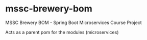 # mssc-brewery-bom

MSSC Brewery BOM - Spring Boot Microservices Course Project

Acts as a parent pom for the modules (microservices)